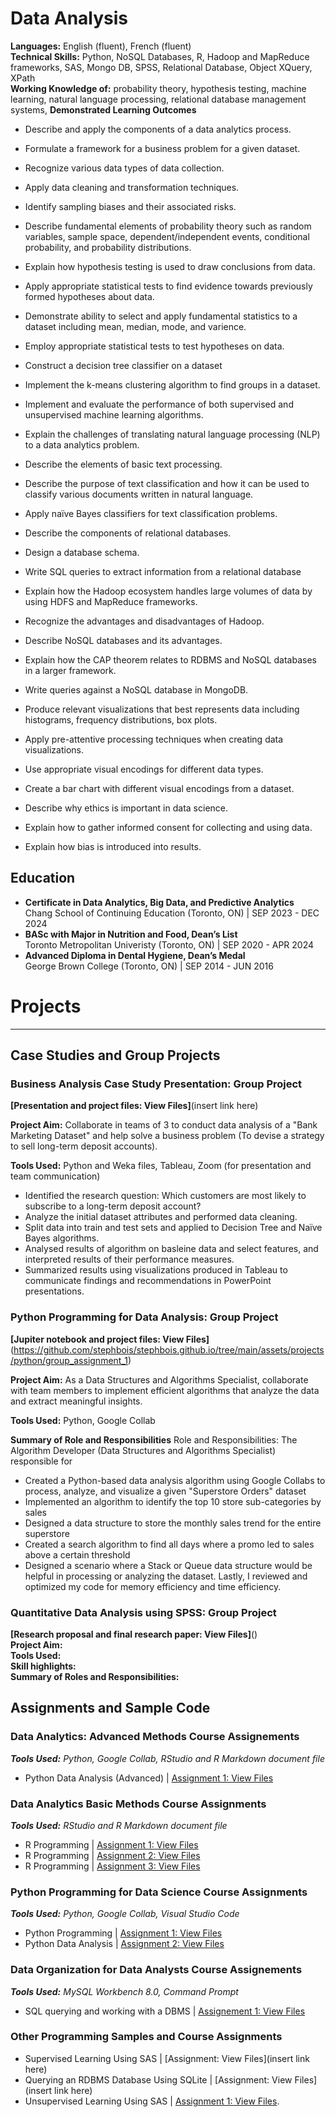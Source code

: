 # Data Analysis

**Languages:** English (fluent), French (fluent) <br />
**Technical Skills:** Python, NoSQL Databases, R, Hadoop and MapReduce frameworks, SAS, Mongo DB, SPSS, Relational Database, Object  XQuery, XPath  
**Working Knowledge of:** probability theory, hypothesis testing, machine learning, natural language processing, relational database management systems, 
**Demonstrated Learning Outcomes** 
- Describe and apply the components of a data analytics process.
- Formulate a framework for a business problem for a given dataset.
- Recognize various data types of data collection.
- Apply data cleaning and transformation techniques.
- Identify sampling biases and their associated risks.
- Describe fundamental elements of probability theory such as random variables, sample space, dependent/independent events, conditional probability, and probability distributions.
- Explain how hypothesis testing is used to draw conclusions from data.
- Apply appropriate statistical tests to find evidence towards previously formed hypotheses about data.

- Demonstrate ability to select and apply fundamental statistics to a dataset including mean, median, mode, and varience.
- Employ appropriate statistical tests to test hypotheses on data.
- Construct a decision tree classifier on a dataset
- Implement the k-means clustering algorithm to find groups in a dataset.
- Implement and evaluate the performance of both supervised and unsupervised machine learning algorithms.

- Explain the challenges of translating natural language processing (NLP) to a data analytics problem.
- Describe the elements of basic text processing.
- Describe the purpose of text classification and how it can be used to classify various documents written in natural language.
- Apply naïve Bayes classifiers for text classification problems.

- Describe the components of relational databases.
- Design a database schema.
- Write SQL queries to extract information from a relational database

- Explain how the Hadoop ecosystem handles large volumes of data by using HDFS and MapReduce frameworks.
- Recognize the advantages and disadvantages of Hadoop.

- Describe NoSQL databases and its advantages.
- Explain how the CAP theorem relates to RDBMS and NoSQL databases in a larger framework.
- Write queries against a NoSQL database in MongoDB.

- Produce relevant visualizations that best represents data including histograms, frequency distributions, box plots.
- Apply pre-attentive processing techniques when creating data visualizations.
- Use appropriate visual encodings for different data types.
- Create a bar chart with different visual encodings from a dataset.

- Describe why ethics is important in data science.
- Explain how to gather informed consent for collecting and using data.
- Explain how bias is introduced into results.




## Education
- **Certificate in Data Analytics, Big Data, and Predictive Analytics** <br />
  Chang School of Continuing Education (Toronto, ON) | SEP 2023 - DEC 2024 <br />
- **BASc with Major in Nutrition and Food, Dean’s List** <br />
  Toronto Metropolitan Univeristy (Toronto, ON) | SEP 2020 - APR 2024 <br />
- **Advanced Diploma in Dental Hygiene, Dean’s Medal** <br />
  George Brown College (Toronto, ON) | SEP 2014 - JUN 2016 <br />

# Projects
---
## Case Studies and Group Projects
### Business Analysis Case Study Presentation: Group Project 
**[Presentation and project files: View Files]**(insert link here) <br />

**Project Aim:** Collaborate in teams of 3 to conduct data analysis of a "Bank Marketing Dataset" and help solve a business problem (To devise a strategy to sell long-term deposit accounts).  <br />

**Tools Used:** Python and Weka files, Tableau, Zoom (for presentation and team communication) <br />

- Identified the research question: Which customers are most likely to subscribe to a long-term deposit account?
- Analyze the initial dataset attributes and performed data cleaning. 
- Split data into train and test sets and applied to Decision Tree and Naïve Bayes algorithms.
- Analysed results of algorithm on basleine data and select features, and interpreted results of their performance measures. 
- Summarized results using visualizations produced in Tableau to communicate findings and recommendations in PowerPoint presentations.

### Python Programming for Data Analysis: Group Project 
**[Jupiter notebook and project files: View Files]** (https://github.com/stephbois/stephbois.github.io/tree/main/assets/projects/python/group_assignment_1) <br />

**Project Aim:** As a Data Structures and Algorithms Specialist, collaborate with team members to implement efficient algorithms that analyze the data and extract meaningful insights.<br /> 

**Tools Used:** Python, Google Collab <br />

**Summary of Role and Responsibilities** Role and Responsibilities: The Algorithm Developer (Data Structures and Algorithms Specialist) responsible for 
- Created a Python-based data analysis algorithm using Google Collabs to process, analyze, and visualize a given "Superstore Orders" dataset
- Implemented an algorithm to identify the top 10 store sub-categories by sales
- Designed a data structure to store the monthly sales trend for the entire superstore
- Created a search algorithm to find all days where a promo led to sales above a certain threshold
- Designed a scenario where a Stack or Queue data structure would be helpful in processing or analyzing the dataset. Lastly, I reviewed and optimized my code for memory efficiency and time efficiency. 

### Quantitative Data Analysis using SPSS: Group Project
**[Research proposal and final research paper: View Files]**() <br />
**Project Aim:** <br />
**Tools Used:** <br />
**Skill highlights:** <br />
**Summary of Roles and Responsibilities:** <br />

## Assignments and Sample Code
### Data Analytics: Advanced Methods Course Assignements
***Tools Used:*** *Python, Google Collab, RStudio and R Markdown document file* <br />
- Python Data Analysis (Advanced) | [Assignment 1: View Files]() <br />

### Data Analytics Basic Methods Course Assignments
***Tools Used:*** *RStudio and R Markdown document file* <br />
- R Programming | [Assignment 1: View Files](https://github.com/stephbois/stephbois.github.io/tree/main/assets/projects/r_programming/assignment_1) <br />
- R Programming | [Assignment 2: View Files](https://github.com/stephbois/stephbois.github.io/tree/main/assets/projects/r_programming/assignment_2) <br />
- R Programming | [Assignment 3: View Files](https://github.com/stephbois/stephbois.github.io/tree/main/assets/projects/r_programming/assignment_3) <br />

### Python Programming for Data Science Course Assignments 
***Tools Used:*** *Python, Google Collab, Visual Studio Code* <br />
- Python Programming | [Assignment 1: View Files](https://github.com/stephbois/stephbois.github.io/tree/main/assets/projects/python/assignment_1) <br />
- Python Data Analysis | [Assignment 2: View Files](https://github.com/stephbois/stephbois.github.io/tree/main/assets/projects/python/assignment_2) <br />

### Data Organization for Data Analysts Course Assignements
***Tools Used:*** *MySQL Workbench 8.0, Command Prompt* <br />
- SQL querying and working with a DBMS | [Assignement 1: View Files]()

### Other Programming Samples and Course Assignments 
- Supervised Learning Using SAS | [Assignment: View Files](insert link here) <br />
- Querying an RDBMS Database Using SQLite | [Assignment: View Files](insert link here)  <br />
- Unsupervised Learning Using SAS | [Assignment 1: View Files](https://github.com/stephbois/stephbois.github.io/tree/main/assets/projects/SAS). <br /> 


